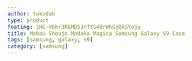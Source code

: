 ```yaml
---
author: tokodab
type: product
featimg: 1HG-V6hr3RGMB5JnftS48rWhGjQkSYojy
title: Mahou Shoujo Madoka Magica Samsung Galaxy S9 Case
tags: [samsung, galaxy, s9]
category: [samsung]
---
```

